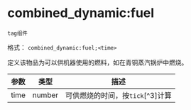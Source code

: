 # combined_dynamic:fuel

`tag组件`

格式： `combined_dynamic:fuel;<time>`

定义该物品为可以供机器使用的燃料，如在青铜蒸汽锅炉中燃烧。

| 参数 | 类型 | 描述 |
| ---   | ---  | :---:  |
| time | number | 可供燃烧的时间，按`tick`[^3]计算 |